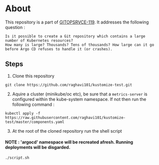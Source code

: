 # About
This repository is a part of [GITOPSRVCE-119](https://issues.redhat.com/browse/GITOPSRVCE-119). It addresses the following question : 

````
Is it possible to create a Git repository which contains a large number of Kubernetes resources?
How many is large? Thousands? Tens of thousands? How large can it go before Argo CD refuses to handle it (or crashes).
````
## Steps
1. Clone this repository 
```
git clone https://github.com/raghavi101/kustomize-test.git
```
2. Aquire a cluster (minikube/oc etc), be sure that a ``metrics-server`` is configured within the kube-system namespace. If not then run the following command :
```
kubectl apply -f https://raw.githubusercontent.com/raghavi101/kustomize-test/master/components.yaml
```
3. At the root of the cloned repository run the shell script 
#### NOTE :  'argocd' namespace will be recreated afresh. Running deployments will be disgarded.
 ```
 ./script.sh
```
